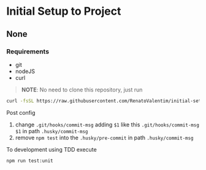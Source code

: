# Initial Setup to Project

## None

### Requirements
- git
- nodeJS
- curl

> **NOTE**: No need to clone this repository, just run
```BASH
curl -fsSL https://raw.githubusercontent.com/RenatoValentim/initial-setup-node-project/main/node-initial-setup-project.sh | bash
```
Post config
1. change `.git/hooks/commit-msg` adding `$1` like this `.git/hooks/commit-msg $1` in path `.husky/commit-msg`
2. remove `npm test` into the `.husky/pre-commit` in path `.husky/commit-msg`

To development using TDD execute
```BASH
npm run test:unit
``` 
